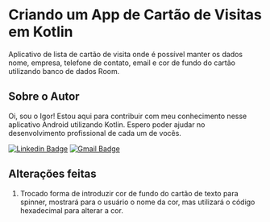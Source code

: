 # Criando um App de Cartão de Visitas em Kotlin

Aplicativo de lista de cartão de visita onde é possível manter os dados nome, empresa, telefone de contato, email e cor de fundo do cartão utilizando banco de dados Room.

## Sobre o Autor
Oi, sou o Igor! Estou aqui para contribuir com meu conhecimento nesse aplicativo Android utilizando Kotlin. Espero poder ajudar no desenvolvimento profissional de cada um de vocês.

[![Linkedin Badge](https://img.shields.io/badge/-Igor_Bagliotti-blue?style=flat-square&logo=Linkedin&logoColor=white&link=https://br.linkedin.com/in/igor-rotondo-bagliotti-b1612b69)](https://br.linkedin.com/in/igor-rotondo-bagliotti-b1612b69)  [![Gmail Badge](https://img.shields.io/badge/-igor.bagliotti@gmail.com-c14438?style=flat-square&logo=Gmail&logoColor=white&link=mailto:igor.bagliotti@gmail.com)](mailto:igor.bagliotti@gmail.com)

## Alterações feitas
1. Trocado forma de introduzir cor de fundo do cartão de texto para spinner, mostrará para o usuário o nome da cor, mas utilizará o código hexadecimal para alterar a cor.
